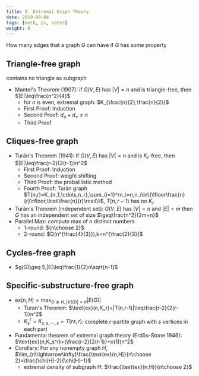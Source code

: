 ```yaml
---
title: 8. Extremal Graph Theory
date: 2019-09-04
tags: [math, ps, notes]
weight: 8
---
```


How many edges that a graph $G$ can have if $G$ has some property

## Triangle-free graph

contains no triangle as subgraph

* Mantel's Theorem (1907): if $G(V,E)$ has $|V|=n$ and is triangle-free, then $|E|\leq\frac{n^2}{4}$
  * for $n$ is even, extremal graph: $K_{\frac{n}{2},\frac{n}{2}}$
  * First Proof: Induction
  * Second Proof: $d_u+d_v\leq n$
  * Third Proof

## Cliques-free graph

* Turán's Theorem (1941): If $G(V,E)$ has $|V|=n$ and is $K_r$-free, then $|E|\leq\frac{r-2}{2(r-1)}n^2$
  * First Proof: Induction
  * Second Proof: weight shifting
  * Third Proof: the probalilistic method
  * Fourth Proof: Turán graph $T(n,r)=K_{n_1,\cdots,n_r},\sum_{i=1}^rn_i=n,n_i\in\{\lfloor\frac{n}{r}\rfloor,\lceil\frac{n}{r}\rceil\}$, $T(n,r-1)$ has no $K_r$
* Turán's Theorem (independent set): $G(V,E)$ has $|V|=n$ and $|E|=m$ then $G$ has an independent set of size $\geq\frac{n^2}{2m+n}$
* Parallel Max: compute max of $n$ distinct numbers
  * 1-round: ${n\choose 2}$
  * 2-round: $O(n^{\frac{4}{3}}),k=n^{\frac{2}{3}}$

## Cycles-free graph

* $g(G)\geq 5,|E|\leq\frac{1}{2}n\sqrt{n-1}$

## Specific-substructure-free graph

* $\text{ex}(n,H)=\max_{G\not\supset H,|V(G)|=n}|E(G)|$
  * Turan's Theorem: $\text{ex}(n,K_r)=|T(n,r-1)|\leq\frac{r-2}{2(r-1)}n^2$
  * $K_s^r=K_{s,s,\cdots,s}=T(rs,r)$: complete $r$-partite graph with $s$ vertices in each part
* Fundamental theorem of extremal graph theory (Erdős–Stone 1946): $\text{ex}(n,K_s^r)=(\frac{r-2}{2(r-1)}+o(1))n^2$
* Corollary: For any nonempty graph $H$, $\lim_{n\rightarrow\infty}\frac{\text{ex}(n,H)}{n\choose 2}=\frac{\chi(H)-2}{\chi(H)-1}$
  * extremal density of subgraph $H$: $\frac{\text{ex}(n,H)}{n\choose 2}$
